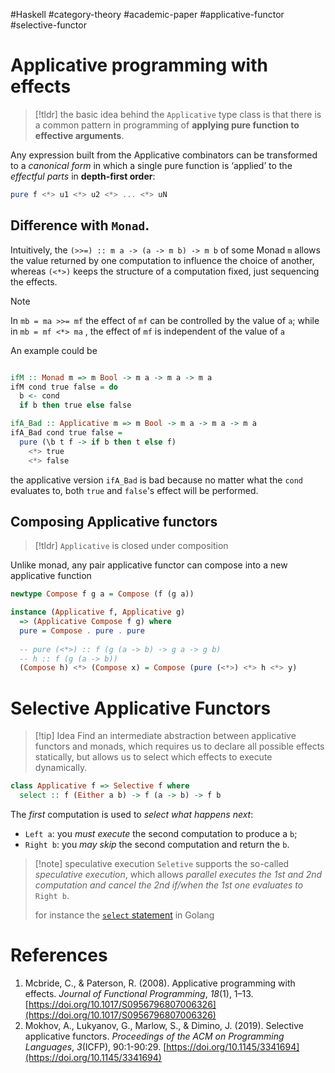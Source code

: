#Haskell #category-theory #academic-paper #applicative-functor
#selective-functor

# Applicative programming with effects

>[!tldr]
> the basic idea behind the `Applicative` type class is that there is a common pattern in programming of **applying pure function to effective arguments**.


Any expression built from the Applicative combinators can be transformed to a _canonical form_ in which a single pure function is ‘applied’ to the _effectful parts_ in **depth-first order**:

```haskell
pure f <*> u1 <*> u2 <*> ... <*> uN
```

## Difference with `Monad`.

Intuitively, the `(>>=) :: m a -> (a -> m b) -> m b` of some Monad `m` allows the value returned by one computation to influence the choice of another, whereas `(<*>)` keeps the structure of a computation fixed, just sequencing the effects.

>[!note] 
>In `mb = ma >>= mf` the effect of `mf` can be controlled by the value of `a`;
>while in `mb = mf <*> ma` , the effect of `mf` is independent of the value of `a`

An example could be 
```haskell

ifM :: Monad m => m Bool -> m a -> m a -> m a
ifM cond true false = do 
  b <- cond 
  if b then true else false

ifA_Bad :: Applicative m => m Bool -> m a -> m a -> m a
ifA_Bad cond true false = 
  pure (\b t f -> if b then t else f)
    <*> true 
    <*> false
```

the applicative version `ifA_Bad` is bad because no matter what the `cond` evaluates to, both `true` and `false`'s effect will be performed.

## Composing Applicative functors

>[!tldr]
> `Applicative` is closed under composition

Unlike monad, any pair applicative functor can compose into a new applicative function

```haskell
newtype Compose f g a = Compose (f (g a)) 

instance (Applicative f, Applicative g) 
  => (Applicative Compose f g) where
  pure = Compose . pure . pure 
  
  -- pure (<*>) :: f (g (a -> b) -> g a -> g b)
  -- h :: f (g (a -> b))
  (Compose h) <*> (Compose x) = Compose (pure (<*>) <*> h <*> y)
```


# Selective Applicative Functors

>[!tip] Idea
>Find an intermediate abstraction between applicative functors and monads, which requires us to declare all possible effects statically, but allows us to select which effects to execute dynamically.

```haskell
class Applicative f => Selective f where
  select :: f (Either a b) -> f (a -> b) -> f b
```

The _first_ computation is used to _select what happens next_:
- ﻿﻿`Left a`: you _must execute_ the second computation to produce a `b`;
- ﻿﻿`Right b`: you _may skip_ the second computation and return the `b`.

>[!note] speculative execution
> `Seletive` supports the so-called _speculative execution_, which allows _parallel executes the 1st and 2nd computation and cancel the 2nd if/when the 1st one evaluates to_ `Right b`.
>
> for instance the [`select` statement](https://go.dev/tour/concurrency/5) in Golang
# References

1. Mcbride, C., & Paterson, R. (2008). Applicative programming with effects. _Journal of Functional Programming_, _18_(1), 1–13. [https://doi.org/10.1017/S0956796807006326](https://doi.org/10.1017/S0956796807006326)
2. Mokhov, A., Lukyanov, G., Marlow, S., & Dimino, J. (2019). Selective applicative functors. _Proceedings of the ACM on Programming Languages_, _3_(ICFP), 90:1-90:29. [https://doi.org/10.1145/3341694](https://doi.org/10.1145/3341694)

